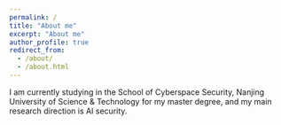 ```yaml
---
permalink: /
title: "About me"
excerpt: "About me"
author_profile: true
redirect_from: 
  - /about/
  - /about.html
---
```


I am currently studying in the School of Cyberspace Security, Nanjing University of Science & Technology for my master degree, and my main research direction is AI security.
